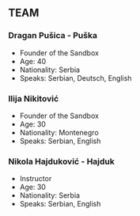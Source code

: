 ## TEAM

### Dragan Pušica - Puška
+ Founder of the Sandbox
+ Age: 40
+ Nationality: Serbia
+ Speaks: Serbian, Deutsch, English

### Ilija Nikitović
+ Founder of the Sandbox
+ Age: 30
+ Nationality: Montenegro
+ Speaks: Serbian, English

### Nikola Hajduković - Hajduk
+ Instructor
+ Age: 30
+ Nationality: Serbia
+ Speaks: Serbian, English
